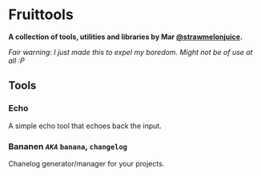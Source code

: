 # Fruittools

**A collection of tools, utilities and libraries by Mar [@strawmelonjuice](https://github.com/strawmelonjuice).**

_Fair warning: I just made this to expel my boredom.
Might not be of use at all :P_

## Tools

### Echo

A simple echo tool that echoes back the input.

### Bananen _**`AKA`**_ `banana`, `changelog`

Chanelog generator/manager for your projects.
